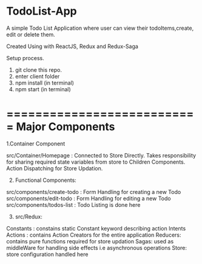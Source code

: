 # TodoList-App
A simple Todo List Application where user can view their todoItems,create, edit or delete them. 

Created Using with ReactJS, Redux and Redux-Saga


Setup process.

1. git clone this repo.
2. enter client folder
3. npm install (in terminal)
4. npm start (in terminal)


===========================
Major Components
===========================

1.Container Component

src/Container/Homepage :
Connected to Store Directly.
Takes responsibility for sharing required state variables from store to Children Components.
Action Dispatching for Store Updation.


2. Functional Components: 

src/components/create-todo : Form Handling for creating a new Todo
src/components/edit-todo : Form Handling for editing a new Todo
src/components/todos-list : Todo Listing is done here


3. src/Redux:

Constants : constains static Constant keyword describing action Intents
Actions : contains Action Creators for the entire application
Reducers: contains pure functions required for store updation
Sagas: used as middleWare for handling side effects i.e asynchronous operations
Store: store configuration handled here


